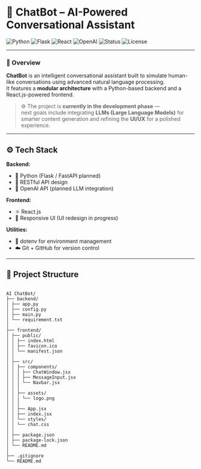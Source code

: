 # 🧠 ChatBot – AI-Powered Conversational Assistant  

![Python](https://img.shields.io/badge/Python-3.8+-blue.svg)
![Flask](https://img.shields.io/badge/Flask-Backend-black)
![React](https://img.shields.io/badge/React-Frontend-blue)
![OpenAI](https://img.shields.io/badge/OpenAI-API-orange)
![Status](https://img.shields.io/badge/Status-In%20Development-yellow)
![License](https://img.shields.io/badge/License-MIT-green)

---

### 🚀 Overview  
**ChatBot** is an intelligent conversational assistant built to simulate human-like conversations using advanced natural language processing.  
It features a **modular architecture** with a Python-based backend and a React.js-powered frontend.  

> ⚙️ The project is **currently in the development phase** —  
> next goals include integrating **LLMs (Large Language Models)** for smarter content generation and refining the **UI/UX** for a polished experience.

---

## ⚙️ Tech Stack  

**Backend:**  
- 🐍 Python (Flask / FastAPI planned)  
- 🔧 RESTful API design  
- 🤖 OpenAI API (planned LLM integration)  

**Frontend:**  
- ⚛️ React.js  
- 🎨 Responsive UI (UI redesign in progress)  

**Utilities:**  
- 🧩 dotenv for environment management  
- ☁️ Git + GitHub for version control  

---

## 🧩 Project Structure  
```text

AI ChatBot/
├── backend/
│ ├── app.py
│ ├── config.py
│ ├── main.py
│ └── requirement.txt
│
├── frontend/
│ ├── public/
│ │ ├── index.html
│ │ ├── favicon.ico
│ │ └── manifest.json
│ │
│ ├── src/
│ │ ├── components/
│ │ │ ├── ChatWindow.jsx
│ │ │ ├── MessageInput.jsx
│ │ │ └── Navbar.jsx
│ │ │
│ │ ├── assets/
│ │ │ └── logo.png
│ │ │
│ │ ├── App.jsx
│ │ ├── index.jsx
│ │ └── styles/
│ │ └── chat.css
│ │
│ ├── package.json
│ ├── package-lock.json
│ └── README.md
│
├── .gitignore
└── README.md
```
